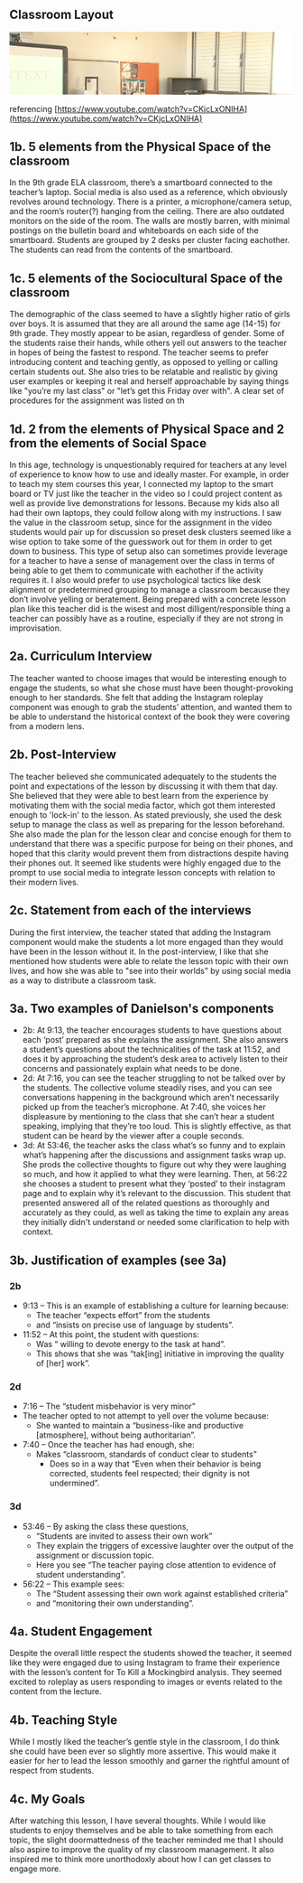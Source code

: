 ## Classroom Layout
![](/extras/class_layout.png)

referencing [https://www.youtube.com/watch?v=CKjcLxONIHA](https://www.youtube.com/watch?v=CKjcLxONIHA)

## 1b. 5 elements from the Physical Space of the classroom 
In the 9th grade ELA classroom, there’s a smartboard connected to the teacher’s laptop. Social media is also used as a reference, which obviously revolves around technology. There is a printer, a microphone/camera setup, and the room’s router(?) hanging from the ceiling. There are also outdated monitors on the side of the room. The walls are mostly barren, with minimal postings on the bulletin board and whiteboards on each side of the smartboard. Students are grouped by 2 desks per cluster facing eachother. The students can read from the contents of the smartboard.  

## 1c. 5 elements of the Sociocultural Space of the classroom 
The demographic of the class seemed to have a slightly higher ratio of girls over boys. It is assumed that they are all around the same age (14-15) for 9th grade. They mostly appear to be asian, regardless of gender. Some of the students raise their hands, while others yell out answers to the teacher in hopes of being the fastest to respond. The teacher seems to prefer introducing content and teaching gently, as opposed to yelling or calling certain students out. She also tries to be relatable and realistic by giving user examples or keeping it real and herself approachable by saying things like "you’re my last class" or "let’s get this Friday over with". A clear set of procedures for the assignment was listed on th

## 1d. 2 from the elements of Physical Space and 2 from the elements of Social Space 
In this age, technology is unquestionably required for teachers at any level of experience to know how to use and ideally master. For example, in order to teach my stem courses this year, I connected my laptop to the smart board or TV just like the teacher in the video so I could project content as well as provide live demonstrations for lessons. Because my kids also all had their own laptops, they could follow along with my instructions. I saw the value in the classroom setup, since for the assignment in the video students would pair up for discussion so preset desk clusters seemed like a wise option to take some of the guesswork out for them in order to get down to business. This type of setup also can sometimes provide leverage for a teacher to have a sense of management over the class in terms of being able to get them to communicate with eachother if the activity requires it. I also would prefer to use psychological tactics like desk alignment or predetermined grouping to manage a classroom because they don’t involve yelling or beratement. Being prepared with a concrete lesson plan like this teacher did is the wisest and most dilligent/responsible thing a teacher can possibly have as a routine, especially if they are not strong in improvisation.

## 2a. Curriculum Interview 
The teacher wanted to choose images that would be interesting enough to engage the students, so what she chose must have been thought-provoking enough to her standards. She felt that adding the Instagram roleplay component was enough to grab the students’ attention, and wanted them to be able to understand the historical context of the book they were covering from a modern lens.

## 2b. Post-Interview 
The teacher believed she communicated adequately to the students the point and expectations of the lesson by discussing it with them that day. She believed that they were able to best learn from the experience by motivating them with the social media factor, which got them interested enough to 'lock-in' to the lesson. As stated previously, she used the desk setup to manage the class as well as preparing for the lesson beforehand. She also made the plan for the lesson clear and concise enough for them to understand that there was a specific purpose for being on their phones, and hoped that this clarity would prevent them from distractions despite having their phones out. It seemed like students were highly engaged due to the prompt to use social media to integrate lesson concepts with relation to their modern lives.

## 2c. Statement from each of the interviews 
During the first interview, the teacher stated that adding the Instagram component would make the students a lot more engaged than they would have been in the lesson without it. In the post-interview, I like that she mentioned how students were able to relate the lesson topic with their own lives, and how she was able to "see into their worlds" by using social media as a way to distribute a classroom task.  

## 3a. Two examples of Danielson's components  
* 2b: At 9:13, the teacher encourages students to have questions about each ‘post’ prepared as she explains the assignment. She also answers a student’s questions about the technicalities of the task at 11:52, and does it by approaching the student’s desk area to actively listen to their concerns and passionately explain what needs to be done.  
* 2d: At 7:16, you can see the teacher struggling to not be talked over by the students. The collective volume steadily rises, and you can see conversations happening in the background which aren’t necessarily picked up from the teacher’s microphone. At 7:40, she voices her displeasure by mentioning to the class that she can’t hear a student speaking, implying that they’re too loud. This is slightly effective, as that student can be heard by the viewer after a couple seconds.  
* 3d: At 53:46, the teacher asks the class what’s so funny and to explain what’s happening after the discussions and assignment tasks wrap up. She prods the collective thoughts to figure out why they were laughing so much, and how it applied to what they were learning. Then, at 56:22 she chooses a student to present what they ‘posted’ to their instagram page and to explain why it’s relevant to the discussion. This student that presented answered all of the related questions as thoroughly and accurately as they could, as well as taking the time to explain any areas they initially didn't understand or needed some clarification to help with context.  

## 3b. Justification of examples (see 3a)  

### 2b  
* 9:13 – This is an example of establishing a culture for learning because:  
    * The teacher “expects effort” from the students  
    * and “insists on precise use of language by students”.  
* 11:52 – At this point, the student with questions:  
    * Was “ willing to devote energy to the task at hand”.  
    * This shows that she was “tak\[ing] initiative in improving the quality of \[her] work”.  

### 2d  
* 7:16 – The “student misbehavior is very minor”  
* The teacher opted to not attempt to yell over the volume because:  
    * She wanted to maintain a “business-like and productive \[atmosphere], without being authoritarian”.  
* 7:40 – Once the teacher has had enough, she:  
    * Makes “classroom, standards of conduct clear to students”  
        * Does so in a way that “Even when their behavior is being corrected, students feel respected; their dignity is not undermined”.  
        
### 3d  
* 53:46 – By asking the class these questions,  
    * “Students are invited to assess their own work”  
    * They explain the triggers of excessive laughter over the output of the assignment or discussion topic.  
    * Here you see “The teacher paying close attention to evidence of student understanding”.  
* 56:22 – This example sees:
    * The “Student assessing their own work against established criteria”  
    * and “monitoring their own understanding”.


## 4a. Student Engagement
Despite the overall little respect the students showed the teacher, it seemed like they were engaged due to using Instagram to frame their experience with the lesson’s content for To Kill a Mockingbird analysis. They seemed excited to roleplay as users responding to images or events related to the content from the lecture.

## 4b. Teaching Style
While I mostly liked the teacher’s gentle style in the classroom, I do think she could have been ever so slightly more assertive. This would make it easier for her to lead the lesson smoothly and garner the rightful amount of respect from students.

## 4c. My Goals 
After watching this lesson, I have several thoughts. While I would like students to enjoy themselves and be able to take something from each topic, the slight doormattedness of the teacher reminded me that I should also aspire to improve the quality of my classroom management. It also inspired me to think more unorthodoxly about how I can get classes to engage more. 

<!-- ## Walkthrough videos

BowFolios is intended as a model of how an ICS 314 project could be organized and executed. Here are videos that walk you through various aspects of the system:

* [BowFolios Part 1: Application Overview (5 min)](https://www.youtube.com/watch?v=gr55MMWD8ok)
* [BowFolios Part 2: Application Structure and Control Flow (14 min)](https://www.youtube.com/watch?v=LYh06HSYv54)
* [BowFolios Part 3: Data Model, Data Initialization, Publications and Subscriptions (22 min)](https://www.youtube.com/watch?v=2F2Cw5Ipubc)
* [BowFolios Part 4: Forms and Next.js Methods (20 min)](https://www.youtube.com/watch?v=5qim9mXpbTM)
* [BowFolios Part 5: Loading data using Assets (8 min)](https://www.youtube.com/watch?v=NzrTzBPCJPo)
* [BowFolios Part 6: Design Patterns in BowFolios (22 min)](https://www.youtube.com/watch?v=yP-t44HBCPQ)
* [BowFolios Part 7: End-to-End testing in BowFolios (24 min)](https://www.youtube.com/watch?v=B8TSiCLBeaA)
-->

